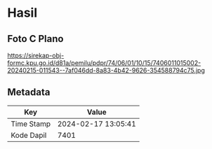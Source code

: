 # Hasil

## Foto C Plano

https://sirekap-obj-formc.kpu.go.id/d81a/pemilu/pdpr/74/06/01/10/15/7406011015002-20240215-011543--7af046dd-8a83-4b42-9626-354588794c75.jpg


## Metadata

| Key        | Value               |
| ---------- | ------------------- |
| Time Stamp | 2024-02-17 13:05:41 |
| Kode Dapil | 7401                |



